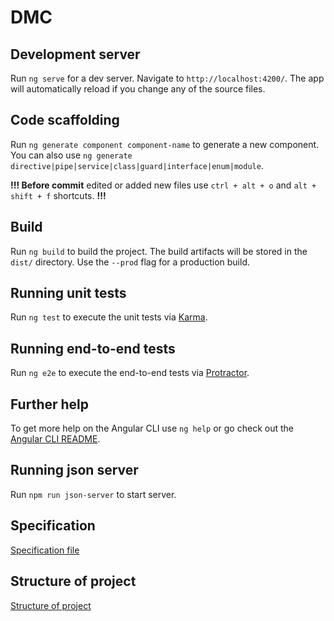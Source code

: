 # DMC

## Development server

Run `ng serve` for a dev server. Navigate to `http://localhost:4200/`. The app will automatically reload if you change any of the source files.

## Code scaffolding

Run `ng generate component component-name` to generate a new component. You can also use `ng generate directive|pipe|service|class|guard|interface|enum|module`.

**!!! Before commit** edited or added new files use `ctrl + alt + o` and `alt + shift + f` shortcuts. **!!!**

## Build

Run `ng build` to build the project. The build artifacts will be stored in the `dist/` directory. Use the `--prod` flag for a production build.

## Running unit tests

Run `ng test` to execute the unit tests via [Karma](https://karma-runner.github.io).

## Running end-to-end tests

Run `ng e2e` to execute the end-to-end tests via [Protractor](http://www.protractortest.org/).

## Further help

To get more help on the Angular CLI use `ng help` or go check out the [Angular CLI README](https://github.com/angular/angular-cli/blob/master/README.md).

## Running json server

Run `npm run json-server` to start server.

## Specification

[Specification file](https://github.com/dovgevgen/DataMiningCombiner/blob/frontendDevel/DMC-UI/specification.md)

## Structure of project

[Structure of project](https://github.com/dovgevgen/DataMiningCombiner/blob/frontendDevel/DMC-UI/doc/structure.md)
